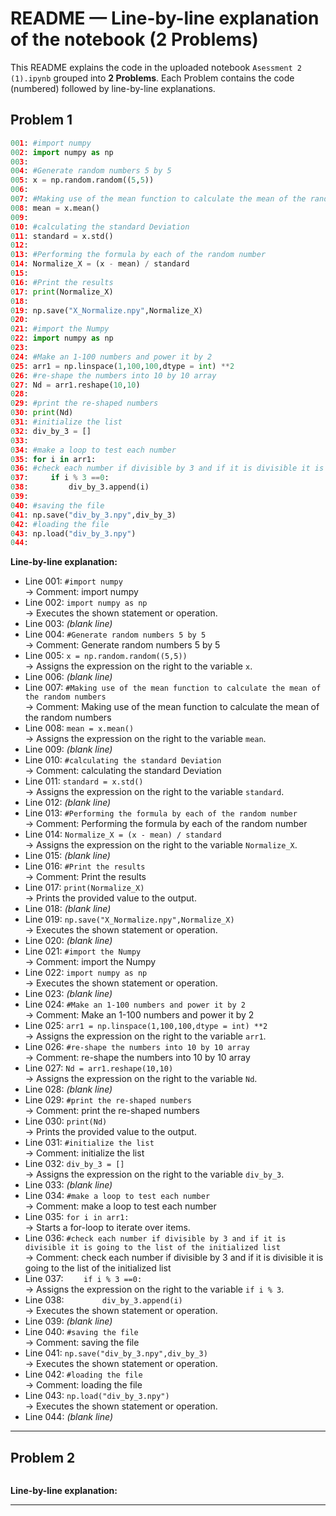 # README — Line-by-line explanation of the notebook (2 Problems)

This README explains the code in the uploaded notebook `Asessment 2 (1).ipynb` grouped into **2 Problems**.
Each Problem contains the code (numbered) followed by line-by-line explanations.

## Problem 1

```python
001: #import numpy 
002: import numpy as np
003: 
004: #Generate random numbers 5 by 5
005: x = np.random.random((5,5))
006: 
007: #Making use of the mean function to calculate the mean of the random numbers 
008: mean = x.mean()
009: 
010: #calculating the standard Deviation
011: standard = x.std()
012: 
013: #Performing the formula by each of the random number
014: Normalize_X = (x - mean) / standard
015: 
016: #Print the results
017: print(Normalize_X)
018: 
019: np.save("X_Normalize.npy",Normalize_X)
020: 
021: #import the Numpy
022: import numpy as np
023: 
024: #Make an 1-100 numbers and power it by 2
025: arr1 = np.linspace(1,100,100,dtype = int) **2
026: #re-shape the numbers into 10 by 10 array
027: Nd = arr1.reshape(10,10)
028: 
029: #print the re-shaped numbers
030: print(Nd)
031: #initialize the list
032: div_by_3 = []
033: 
034: #make a loop to test each number
035: for i in arr1:
036: #check each number if divisible by 3 and if it is divisible it is going to the list of the initialized list
037:     if i % 3 ==0:
038:         div_by_3.append(i)
039: 
040: #saving the file 
041: np.save("div_by_3.npy",div_by_3)
042: #loading the file
043: np.load("div_by_3.npy")
044:     
```

**Line-by-line explanation:**

- Line 001: `#import numpy `  
  → Comment: import numpy
- Line 002: `import numpy as np`  
  → Executes the shown statement or operation.
- Line 003: *(blank line)*
- Line 004: `#Generate random numbers 5 by 5`  
  → Comment: Generate random numbers 5 by 5
- Line 005: `x = np.random.random((5,5))`  
  → Assigns the expression on the right to the variable `x`.
- Line 006: *(blank line)*
- Line 007: `#Making use of the mean function to calculate the mean of the random numbers `  
  → Comment: Making use of the mean function to calculate the mean of the random numbers
- Line 008: `mean = x.mean()`  
  → Assigns the expression on the right to the variable `mean`.
- Line 009: *(blank line)*
- Line 010: `#calculating the standard Deviation`  
  → Comment: calculating the standard Deviation
- Line 011: `standard = x.std()`  
  → Assigns the expression on the right to the variable `standard`.
- Line 012: *(blank line)*
- Line 013: `#Performing the formula by each of the random number`  
  → Comment: Performing the formula by each of the random number
- Line 014: `Normalize_X = (x - mean) / standard`  
  → Assigns the expression on the right to the variable `Normalize_X`.
- Line 015: *(blank line)*
- Line 016: `#Print the results`  
  → Comment: Print the results
- Line 017: `print(Normalize_X)`  
  → Prints the provided value to the output.
- Line 018: *(blank line)*
- Line 019: `np.save("X_Normalize.npy",Normalize_X)`  
  → Executes the shown statement or operation.
- Line 020: *(blank line)*
- Line 021: `#import the Numpy`  
  → Comment: import the Numpy
- Line 022: `import numpy as np`  
  → Executes the shown statement or operation.
- Line 023: *(blank line)*
- Line 024: `#Make an 1-100 numbers and power it by 2`  
  → Comment: Make an 1-100 numbers and power it by 2
- Line 025: `arr1 = np.linspace(1,100,100,dtype = int) **2`  
  → Assigns the expression on the right to the variable `arr1`.
- Line 026: `#re-shape the numbers into 10 by 10 array`  
  → Comment: re-shape the numbers into 10 by 10 array
- Line 027: `Nd = arr1.reshape(10,10)`  
  → Assigns the expression on the right to the variable `Nd`.
- Line 028: *(blank line)*
- Line 029: `#print the re-shaped numbers`  
  → Comment: print the re-shaped numbers
- Line 030: `print(Nd)`  
  → Prints the provided value to the output.
- Line 031: `#initialize the list`  
  → Comment: initialize the list
- Line 032: `div_by_3 = []`  
  → Assigns the expression on the right to the variable `div_by_3`.
- Line 033: *(blank line)*
- Line 034: `#make a loop to test each number`  
  → Comment: make a loop to test each number
- Line 035: `for i in arr1:`  
  → Starts a for-loop to iterate over items.
- Line 036: `#check each number if divisible by 3 and if it is divisible it is going to the list of the initialized list`  
  → Comment: check each number if divisible by 3 and if it is divisible it is going to the list of the initialized list
- Line 037: `    if i % 3 ==0:`  
  → Assigns the expression on the right to the variable `if i % 3`.
- Line 038: `        div_by_3.append(i)`  
  → Executes the shown statement or operation.
- Line 039: *(blank line)*
- Line 040: `#saving the file `  
  → Comment: saving the file
- Line 041: `np.save("div_by_3.npy",div_by_3)`  
  → Executes the shown statement or operation.
- Line 042: `#loading the file`  
  → Comment: loading the file
- Line 043: `np.load("div_by_3.npy")`  
  → Executes the shown statement or operation.
- Line 044: *(blank line)*

---

## Problem 2

```python
```

**Line-by-line explanation:**


---
